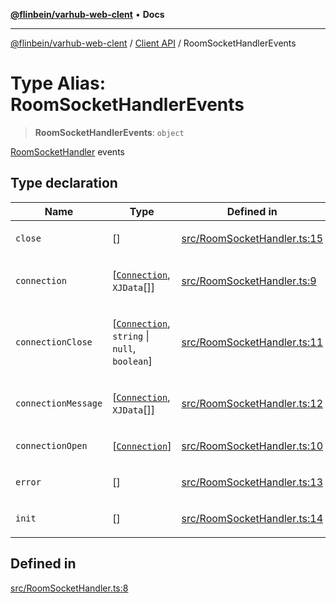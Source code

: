 [**@flinbein/varhub-web-clent**](../../README.md) • **Docs**

***

[@flinbein/varhub-web-clent](../../README.md) / [Client API](../README.md) / RoomSocketHandlerEvents

# Type Alias: RoomSocketHandlerEvents

> **RoomSocketHandlerEvents**: `object`

[RoomSocketHandler](../classes/RoomSocketHandler.md) events

## Type declaration

<table>
<thead>
<tr>
<th>Name</th>
<th>Type</th>
<th>Defined in</th>
</tr>
</thead>
<tbody>
<tr>
<td>

`close`

</td>
<td>

[]

</td>
<td>

[src/RoomSocketHandler.ts:15](https://github.com/flinbein/varhub-web-client/blob/b2c7452db78660a1bdfa3d020ebdb763c07db886/src/RoomSocketHandler.ts#L15)

</td>
</tr>
<tr>
<td>

`connection`

</td>
<td>

[[`Connection`](../classes/Connection.md), `XJData`[]]

</td>
<td>

[src/RoomSocketHandler.ts:9](https://github.com/flinbein/varhub-web-client/blob/b2c7452db78660a1bdfa3d020ebdb763c07db886/src/RoomSocketHandler.ts#L9)

</td>
</tr>
<tr>
<td>

`connectionClose`

</td>
<td>

[[`Connection`](../classes/Connection.md), `string` \| `null`, `boolean`]

</td>
<td>

[src/RoomSocketHandler.ts:11](https://github.com/flinbein/varhub-web-client/blob/b2c7452db78660a1bdfa3d020ebdb763c07db886/src/RoomSocketHandler.ts#L11)

</td>
</tr>
<tr>
<td>

`connectionMessage`

</td>
<td>

[[`Connection`](../classes/Connection.md), `XJData`[]]

</td>
<td>

[src/RoomSocketHandler.ts:12](https://github.com/flinbein/varhub-web-client/blob/b2c7452db78660a1bdfa3d020ebdb763c07db886/src/RoomSocketHandler.ts#L12)

</td>
</tr>
<tr>
<td>

`connectionOpen`

</td>
<td>

[[`Connection`](../classes/Connection.md)]

</td>
<td>

[src/RoomSocketHandler.ts:10](https://github.com/flinbein/varhub-web-client/blob/b2c7452db78660a1bdfa3d020ebdb763c07db886/src/RoomSocketHandler.ts#L10)

</td>
</tr>
<tr>
<td>

`error`

</td>
<td>

[]

</td>
<td>

[src/RoomSocketHandler.ts:13](https://github.com/flinbein/varhub-web-client/blob/b2c7452db78660a1bdfa3d020ebdb763c07db886/src/RoomSocketHandler.ts#L13)

</td>
</tr>
<tr>
<td>

`init`

</td>
<td>

[]

</td>
<td>

[src/RoomSocketHandler.ts:14](https://github.com/flinbein/varhub-web-client/blob/b2c7452db78660a1bdfa3d020ebdb763c07db886/src/RoomSocketHandler.ts#L14)

</td>
</tr>
</tbody>
</table>

## Defined in

[src/RoomSocketHandler.ts:8](https://github.com/flinbein/varhub-web-client/blob/b2c7452db78660a1bdfa3d020ebdb763c07db886/src/RoomSocketHandler.ts#L8)
